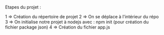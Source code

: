 Etapes du projet : 

1 => Création du répertoire de projet 
2 => On se déplace à l'intérieur du répo
3 => On initialise notre projet à nodejs avec : npm init (pour création du fichier package json)
4 => Création du fichier app.js
